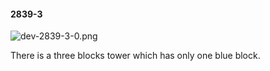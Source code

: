 #### 2839-3
![dev-2839-3-0.png](https://github.com/lil-lab/nlvr/raw/master/nlvr/dev/images/5/dev-2839-3-0.png "dev-2839-3-0.png")

There is a three blocks tower which has only one blue block.